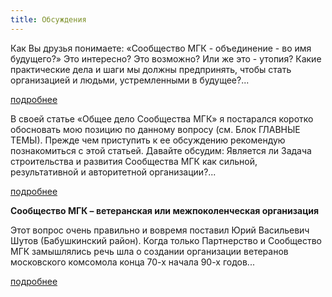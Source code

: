 ```yaml
---
title: Обсуждения
---
```


Как Вы друзья понимаете: «Сообщество МГК - объединение - во имя будущего?» Это интересно? Это возможно? Или же это - утопия? Какие практические дела и шаги мы должны предпринять, чтобы стать организацией и людьми, устремленными в будущее?...

[подробнее](/tekushhij-arxiv-mgk/obsuzhdenija/soobshhestvo-mgk-obedinenie–vo-imja-budushhego.html)

В своей статье «Общее дело Сообщества МГК» я постарался коротко обосновать мою позицию по данному вопросу (см. Блок ГЛАВНЫЕ ТЕМЫ). Прежде чем приступить к ее обсуждению рекомендую познакомиться с этой статьей. Давайте обсудим: Является ли Задача строительства и развития Сообщества МГК как сильной, результативной и авторитетной организации?...

[подробнее](/tekushhij-arxiv-mgk/obsuzhdenija/obshhee-delo-mgk.html)

**Сообщество МГК – ветеранская или межпоколенческая организация**
            
Этот вопрос очень правильно и вовремя поставил Юрий Васильевич Шутов (Бабушкинский район). Когда только Партнерство и Сообщество МГК замышлялись речь шла о создании организации ветеранов московского комсомола конца 70-х начала 90-х годов...

[подробнее](/tekushhij-arxiv-mgk/obsuzhdenija/soobshhestvo-mgk–veteranskaja-ili-mezhpokolencheskaja-organizacija.html)

